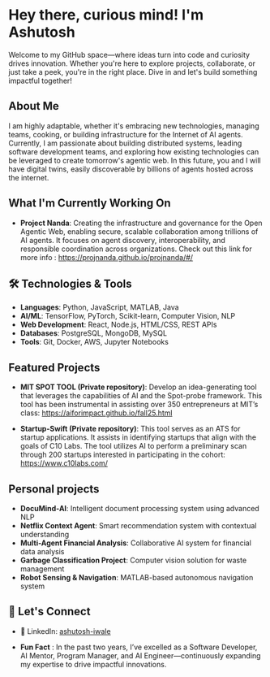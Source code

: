 # Hey there, curious mind! I'm Ashutosh
Welcome to my GitHub space—where ideas turn into code and curiosity drives innovation. Whether you're here to explore projects, collaborate, or just take a peek, you're in the right place. Dive in and let's build something impactful together!

## About Me
I am highly adaptable, whether it's embracing new technologies, managing teams, cooking, or building infrastructure for the Internet of AI agents. Currently, I am passionate about building distributed systems, leading software development teams, and exploring how existing technologies can be leveraged to create tomorrow's agentic web. In this future, you and I will have digital twins, easily discoverable by billions of agents hosted across the internet.

## What I'm Currently Working On
- **Project Nanda**: Creating the infrastructure and governance for the Open Agentic Web, enabling secure, scalable collaboration among trillions of AI agents. It focuses on agent discovery, interoperability, and responsible coordination across organizations. Check out this link for more info : https://projnanda.github.io/projnanda/#/

## 🛠️ Technologies & Tools
- **Languages**: Python, JavaScript, MATLAB, Java
- **AI/ML**: TensorFlow, PyTorch, Scikit-learn, Computer Vision, NLP
- **Web Development**: React, Node.js, HTML/CSS, REST APIs
- **Databases**: PostgreSQL, MongoDB, MySQL
- **Tools**: Git, Docker, AWS, Jupyter Notebooks

## Featured Projects
- **MIT SPOT TOOL (Private repository)**: Develop an idea-generating tool that leverages the capabilities of AI and the Spot-probe framework. This tool has been instrumental in assisting over 350 entrepreneurs at MIT’s class: https://aiforimpact.github.io/fall25.html

- **Startup-Swift (Private repository)**: This tool serves as an ATS for startup applications. It assists in identifying startups that align with the goals of C10 Labs. The tool utilizes AI to perform a preliminary scan through 200 startups interested in participating in the cohort: https://www.c10labs.com/

## Personal projects
- **DocuMind-AI**: Intelligent document processing system using advanced NLP
- **Netflix Context Agent**: Smart recommendation system with contextual understanding
- **Multi-Agent Financial Analysis**: Collaborative AI system for financial data analysis
- **Garbage Classification Project**: Computer vision solution for waste management
- **Robot Sensing & Navigation**: MATLAB-based autonomous navigation system

## 🤝 Let's Connect
- 💼 LinkedIn: [ashutosh-iwale](https://www.linkedin.com/in/ashutosh-iwale)


- **Fun Fact** : In the past two years, I’ve excelled as a Software Developer, AI Mentor, Program Manager, and AI Engineer—continuously expanding my expertise to drive impactful innovations.
